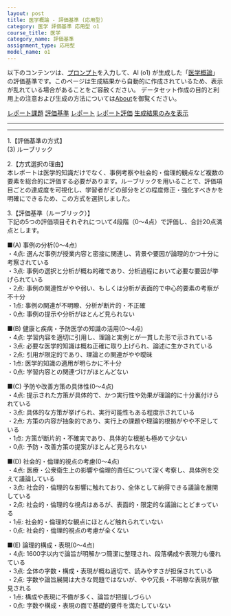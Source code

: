 ```yaml
---
layout: post
title: 医学概論 - 評価基準 (応用型)
category: 医学 評価基準 応用型 o1
course_title: 医学
category_name: 評価基準
assignment_type: 応用型
model_name: o1
---
```


以下のコンテンツは、[プロンプト](https://github.com/takedatoshiyuki/synthetic_assignments/tree/main/generated/医学/o1/prompt_評価基準-応用型.md)を入力して、AI (o1) が生成した「[医学概論](/contents/医学/)」の評価基準です。このページは生成結果から自動的に作成されているため、表示が乱れている場合があることをご容赦ください。
データセット作成の目的と利用上の注意および生成の方法については[About](/About)を御覧ください。

[レポート課題](../レポート課題-応用型)
[評価基準](../評価基準-応用型)
[レポート](../レポート-応用型)
[レポート評価](../レポート評価-応用型)
[生成結果のみを表示](https://github.com/takedatoshiyuki/synthetic_assignments/tree/main/generated/医学/o1/評価基準-応用型.md)
  

***
***
  
1.【評価基準の方式】  
(3) ルーブリック

2.【方式選択の理由】  
本レポートは医学的知識だけでなく、事例考察や社会的・倫理的観点など複数の要素を総合的に評価する必要があります。ルーブリックを用いることで、評価項目ごとの達成度を可視化し、学習者がどの部分をどの程度修正・強化すべきかを明確にできるため、この方式を選択しました。

3.【評価基準（ルーブリック）】  
下記の5つの評価項目それぞれについて4段階（0～4点）で評価し、合計20点満点とします。

■(A) 事例の分析(0～4点)  
・4点: 選んだ事例が授業内容と密接に関連し、背景や要因が論理的かつ十分に考察されている  
・3点: 事例の選択と分析が概ね的確であり、分析過程において必要な要因が挙げられている  
・2点: 事例の関連性がやや弱い、もしくは分析が表面的で中心的要素の考察が不十分  
・1点: 事例の関連が不明瞭、分析が断片的・不正確  
・0点: 事例の提示や分析がほとんど見られない  

■(B) 健康と疾病・予防医学の知識の活用(0～4点)  
・4点: 学習内容を適切に引用し、理論と実例とが一貫した形で示されている  
・3点: 必要な医学的知識は概ね正確に取り上げられ、論述に生かされている  
・2点: 引用が限定的であり、理論との関連がやや曖昧  
・1点: 医学的知識の適用が明らかに不十分  
・0点: 学習内容との関連づけがほとんどない  

■(C) 予防や改善方策の具体性(0～4点)  
・4点: 提示された方策が具体的で、かつ実行性や効果が理論的に十分裏付けられている  
・3点: 具体的な方策が挙げられ、実行可能性もある程度示されている  
・2点: 方策の内容が抽象的であり、実行上の課題や理論的根拠がやや不足している  
・1点: 方策が断片的・不確実であり、具体的な根拠も極めて少ない  
・0点: 予防・改善方策の提案がほとんど見られない  

■(D) 社会的・倫理的視点の考慮(0～4点)  
・4点: 医療・公衆衛生上の影響や倫理的責任について深く考察し、具体例を交えて議論している  
・3点: 社会的・倫理的な影響に触れており、全体として納得できる議論を展開している  
・2点: 社会的・倫理的な視点はあるが、表面的・限定的な議論にとどまっている  
・1点: 社会的・倫理的な観点にほとんど触れられていない  
・0点: 社会的・倫理的視点の考慮が全くない  

■(E) 論理的構成・表現(0～4点)  
・4点: 1600字以内で論旨が明解かつ簡潔に整理され、段落構成や表現力も優れている  
・3点: 全体の字数・構成・表現が概ね適切で、読みやすさが担保されている  
・2点: 字数や論旨展開は大きな問題ではないが、やや冗長・不明瞭な表現が散見される  
・1点: 構成や表現に不備が多く、論旨が把握しづらい  
・0点: 字数や構成・表現の面で基礎的要件を満たしていない
